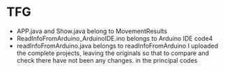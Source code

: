 # TFG
- APP.java and Show.java belong to MovementResults
- ReadInfoFromArduino_ArduinoIDE.ino belongs to Arduino IDE code4
- readInfoFromArduino.java belongs to readInfoFromArduino
I uploaded the complete projects, leaving the originals so that to compare and check there have not been any changes. in the principal codes
